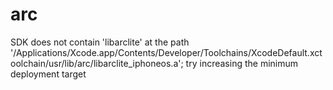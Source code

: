 # arc
SDK does not contain 'libarclite' at the path '/Applications/Xcode.app/Contents/Developer/Toolchains/XcodeDefault.xctoolchain/usr/lib/arc/libarclite_iphoneos.a'; try increasing the minimum deployment target
